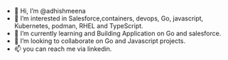 - 👋 Hi, I’m @adhishmeena
- 👀 I’m interested in Salesforce,containers, devops, Go, javascript, Kubernetes, podman, RHEL and TypeScript.
- 🌱 I’m currently learning and Building Application on Go and salesforce.
- 💞️ I’m looking to collaborate on Go and Javascript projects.
- 📫 you can reach me via linkedin.

<!---
adhishmeena/adhishmeena is a ✨ special ✨ repository because its `README.md` (this file) appears on your GitHub profile.
You can click the Preview link to take a look at your changes.
--->
